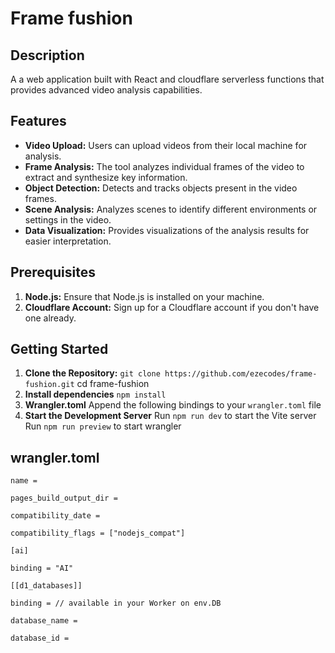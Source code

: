 # Frame fushion

## Description
A a web application built with React and cloudflare serverless functions that provides advanced video analysis capabilities. 

## Features
- **Video Upload:** Users can upload videos from their local machine for analysis.
- **Frame Analysis:** The tool analyzes individual frames of the video to extract and synthesize key information.
- **Object Detection:** Detects and tracks objects present in the video frames.
- **Scene Analysis:** Analyzes scenes to identify different environments or settings in the video.
- **Data Visualization:** Provides visualizations of the analysis results for easier interpretation.

## Prerequisites
1. **Node.js:** Ensure that Node.js is installed on your machine.
2. **Cloudflare Account:** Sign up for a Cloudflare account if you don't have one already.
   
## Getting Started
1. **Clone the Repository:**
   `git clone https://github.com/ezecodes/frame-fushion.git`
   cd frame-fushion
2. **Install dependencies**
   `npm install`
3. **Wrangler.toml**
   Append the following bindings to your `wrangler.toml` file
4. **Start the Development Server**
   Run `npm run dev` to start the Vite server
   Run `npm run preview` to start wrangler
   
## wrangler.toml
`name =`

`pages_build_output_dir =`

`compatibility_date =`

`compatibility_flags = ["nodejs_compat"]`

`[ai]`

`binding = "AI"`

`[[d1_databases]]`

`binding = // available in your Worker on env.DB`

`database_name =`

`database_id =`


   
